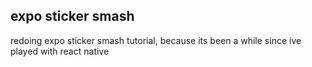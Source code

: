 ## expo sticker smash
redoing expo sticker smash tutorial, because its been a while since ive played with react native